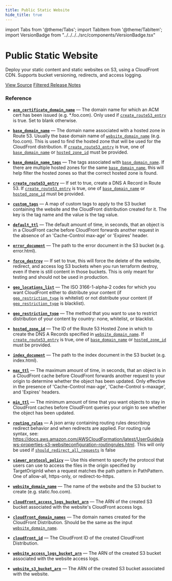 ```yaml
---
title: Public Static Website
hide_title: true
---
```


import Tabs from '@theme/Tabs';
import TabItem from '@theme/TabItem';
import VersionBadge from "../../../../src/components/VersionBadge.tsx"

<VersionBadge version="0.73.2"/>

# Public Static Website

Deploy your static content and static websites on S3, using a CloudFront CDN. Supports bucket versioning, redirects, and access logging.

<a href="https://github.com/gruntwork-io/terraform-aws-service-catalog/tree/master/modules/services/public-static-website" className="link-button">View Source</a>
<a href="https://github.com/gruntwork-io/terraform-aws-service-catalog/releases?q=services/public-static-website" className="link-button" title="Release notes for only the service catalog versions which impacted this service.">Filtered Release Notes</a>

### Reference

<Tabs>
<TabItem value="inputs" label="Inputs" default>

<a name="acm_certificate_domain_name" className="snap-top"></a>

* [**`acm_certificate_domain_name`**](#acm_certificate_domain_name) &mdash; The domain name for which an ACM cert has been issued (e.g. *.foo.com). Only used if [`create_route53_entry`](#create_route53_entry) is true. Set to blank otherwise.

<a name="base_domain_name" className="snap-top"></a>

* [**`base_domain_name`**](#base_domain_name) &mdash; The domain name associated with a hosted zone in Route 53. Usually the base domain name of [`website_domain_name`](#website_domain_name) (e.g. foo.com). This is used to find the hosted zone that will be used for the CloudFront distribution. If [`create_route53_entry`](#create_route53_entry) is true, one of [`base_domain_name`](#base_domain_name) or [`hosted_zone_id`](#hosted_zone_id) must be provided.

<a name="base_domain_name_tags" className="snap-top"></a>

* [**`base_domain_name_tags`**](#base_domain_name_tags) &mdash; The tags associated with [`base_domain_name`](#base_domain_name). If there are multiple hosted zones for the same [`base_domain_name`](#base_domain_name), this will help filter the hosted zones so that the correct hosted zone is found.

<a name="create_route53_entry" className="snap-top"></a>

* [**`create_route53_entry`**](#create_route53_entry) &mdash; If set to true, create a DNS A Record in Route 53. If [`create_route53_entry`](#create_route53_entry) is true, one of [`base_domain_name`](#base_domain_name) or [`hosted_zone_id`](#hosted_zone_id) must be provided.

<a name="custom_tags" className="snap-top"></a>

* [**`custom_tags`**](#custom_tags) &mdash; A map of custom tags to apply to the S3 bucket containing the website and the CloudFront distribution created for it. The key is the tag name and the value is the tag value.

<a name="default_ttl" className="snap-top"></a>

* [**`default_ttl`**](#default_ttl) &mdash; The default amount of time, in seconds, that an object is in a CloudFront cache before CloudFront forwards another request in the absence of an 'Cache-Control max-age' or 'Expires' header.

<a name="error_document" className="snap-top"></a>

* [**`error_document`**](#error_document) &mdash; The path to the error document in the S3 bucket (e.g. error.html).

<a name="force_destroy" className="snap-top"></a>

* [**`force_destroy`**](#force_destroy) &mdash; If set to true, this will force the delete of the website, redirect, and access log S3 buckets when you run terraform destroy, even if there is still content in those buckets. This is only meant for testing and should not be used in production.

<a name="geo_locations_list" className="snap-top"></a>

* [**`geo_locations_list`**](#geo_locations_list) &mdash; The ISO 3166-1-alpha-2 codes for which you want CloudFront either to distribute your content (if [`geo_restriction_type`](#geo_restriction_type) is whitelist) or not distribute your content (if [`geo_restriction_type`](#geo_restriction_type) is blacklist).

<a name="geo_restriction_type" className="snap-top"></a>

* [**`geo_restriction_type`**](#geo_restriction_type) &mdash; The method that you want to use to restrict distribution of your content by country: none, whitelist, or blacklist.

<a name="hosted_zone_id" className="snap-top"></a>

* [**`hosted_zone_id`**](#hosted_zone_id) &mdash; The ID of the Route 53 Hosted Zone in which to create the DNS A Records specified in [`website_domain_name`](#website_domain_name). If [`create_route53_entry`](#create_route53_entry) is true, one of [`base_domain_name`](#base_domain_name) or [`hosted_zone_id`](#hosted_zone_id) must be provided.

<a name="index_document" className="snap-top"></a>

* [**`index_document`**](#index_document) &mdash; The path to the index document in the S3 bucket (e.g. index.html).

<a name="max_ttl" className="snap-top"></a>

* [**`max_ttl`**](#max_ttl) &mdash; The maximum amount of time, in seconds, that an object is in a CloudFront cache before CloudFront forwards another request to your origin to determine whether the object has been updated. Only effective in the presence of 'Cache-Control max-age', 'Cache-Control s-maxage', and 'Expires' headers.

<a name="min_ttl" className="snap-top"></a>

* [**`min_ttl`**](#min_ttl) &mdash; The minimum amount of time that you want objects to stay in CloudFront caches before CloudFront queries your origin to see whether the object has been updated.

<a name="routing_rules" className="snap-top"></a>

* [**`routing_rules`**](#routing_rules) &mdash; A json array containing routing rules describing redirect behavior and when redirects are applied. For routing rule syntax, see: https://docs.aws.amazon.com/AWSCloudFormation/latest/UserGuide/aws-properties-s3-websiteconfiguration-routingrules.html. This will only be used if [`should_redirect_all_requests`](#should_redirect_all_requests) is false

<a name="viewer_protocol_policy" className="snap-top"></a>

* [**`viewer_protocol_policy`**](#viewer_protocol_policy) &mdash; Use this element to specify the protocol that users can use to access the files in the origin specified by TargetOriginId when a request matches the path pattern in PathPattern. One of allow-all, https-only, or redirect-to-https.

<a name="website_domain_name" className="snap-top"></a>

* [**`website_domain_name`**](#website_domain_name) &mdash; The name of the website and the S3 bucket to create (e.g. static.foo.com).

</TabItem>
<TabItem value="outputs" label="Outputs">

<a name="cloudfront_access_logs_bucket_arn" className="snap-top"></a>

* [**`cloudfront_access_logs_bucket_arn`**](#cloudfront_access_logs_bucket_arn) &mdash; The ARN of the created S3 bucket associated with the website's CloudFront access logs.

<a name="cloudfront_domain_names" className="snap-top"></a>

* [**`cloudfront_domain_names`**](#cloudfront_domain_names) &mdash; The domain names created for the CloudFront Distribution. Should be the same as the input [`website_domain_name`](#website_domain_name).

<a name="cloudfront_id" className="snap-top"></a>

* [**`cloudfront_id`**](#cloudfront_id) &mdash; The CloudFront ID of the created CloudFront Distribution.

<a name="website_access_logs_bucket_arn" className="snap-top"></a>

* [**`website_access_logs_bucket_arn`**](#website_access_logs_bucket_arn) &mdash; The ARN of the created S3 bucket associated with the website access logs.

<a name="website_s3_bucket_arn" className="snap-top"></a>

* [**`website_s3_bucket_arn`**](#website_s3_bucket_arn) &mdash; The ARN of the created S3 bucket associated with the website.

</TabItem>
</Tabs>


<!-- ##DOCS-SOURCER-START
{"sourcePlugin":"service-catalog-api","hash":"f53b5f8366b1ee09e3b37c97a8588392"}
##DOCS-SOURCER-END -->
